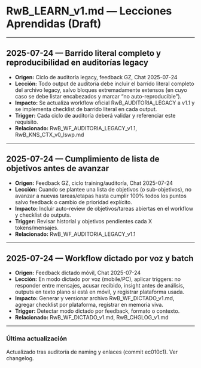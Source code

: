 # RwB_LEARN_v1.md — Lecciones Aprendidas (Draft)

---

## 2025-07-24 — Barrido literal completo y reproducibilidad en auditorías legacy
- **Origen:** Ciclo de auditoría legacy, feedback GZ, Chat 2025-07-24
- **Lección:** Todo output de auditoría debe incluir el barrido literal completo del archivo legacy, salvo bloques extremadamente extensos (en cuyo caso se debe listar encabezados y marcar “no auto-reproducible”).
- **Impacto:** Se actualiza workflow oficial RwB_AUDITORIA_LEGACY a v1.1 y se implementa checklist de barrido literal en cada output.
- **Trigger:** Cada ciclo de auditoría deberá validar y referenciar este requisito.
- **Relacionado:** RwB_WF_AUDITORIA_LEGACY_v1.1, RwB_KNS_CTX_v0_lswp.md

---

## 2025-07-24 — Cumplimiento de lista de objetivos antes de avanzar
- **Origen:** Feedback GZ, ciclo training/auditoría, Chat 2025-07-24
- **Lección:** Cuando se plantee una lista de objetivos (o sub-objetivos), no avanzar a nuevas tareas/etapas hasta cumplir 100% todos los puntos salvo feedback o cambio de prioridad explícito.
- **Impacto:** Incluir auto-review de objetivos/tareas abiertas en el workflow y checklist de outputs.
- **Trigger:** Revisar historial y objetivos pendientes cada X tokens/mensajes.
- **Relacionado:** RwB_WF_AUDITORIA_LEGACY_v1.1

---

## 2025-07-24 — Workflow dictado por voz y batch
- **Origen:** Feedback dictado móvil, Chat 2025-07-24
- **Lección:** En modo dictado por voz (mobile/PC), aplicar triggers: no responder entre mensajes, acusar recibido, insight antes de análisis, outputs en texto plano si está en móvil, y registrar plataforma usada.
- **Impacto:** Generar y versionar archivo RwB_WF_DICTADO_v1.md, agregar checklist por plataforma, registrar en memoria viva.
- **Trigger:** Detectar modo dictado por feedback, formato o contexto.
- **Relacionado:** RwB_WF_DICTADO_v1.md, RwB_CHGLOG_v1.md

---


### Última actualización

Actualizado tras auditoría de naming y enlaces (commit ec010c1). Ver changelog.
